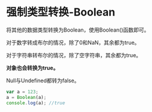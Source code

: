 # 强制类型转换-Boolean

将其他的数据类型转换为Boolean，使用Boolean()函数即可。

对于数字转成布尔的情况，除了0和NaN，其余都为true。

对于字符串转布尔的情况，除了空字符串，其余都为true。

**对象也会转换为true。**

Null与Undefined都转为false。

```js
var a = 123;
a = Boolean(a);
console.log(a); //true
```

